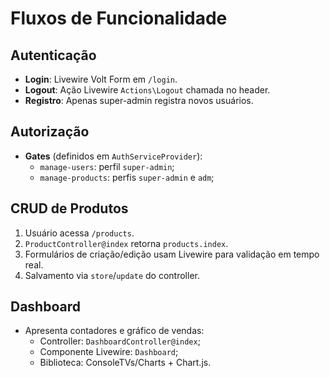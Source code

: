 # Fluxos de Funcionalidade

## Autenticação
- **Login**: Livewire Volt Form em `/login`.
- **Logout**: Ação Livewire `Actions\Logout` chamada no header.
- **Registro**: Apenas super-admin registra novos usuários.

## Autorização
- **Gates** (definidos em `AuthServiceProvider`):
  - `manage-users`: perfil `super-admin`;
  - `manage-products`: perfis `super-admin` e `adm`;

## CRUD de Produtos
1. Usuário acessa `/products`.
2. `ProductController@index` retorna `products.index`.
3. Formulários de criação/edição usam Livewire para validação em tempo real.
4. Salvamento via `store`/`update` do controller.

## Dashboard
- Apresenta contadores e gráfico de vendas:
  - Controller: `DashboardController@index`;
  - Componente Livewire: `Dashboard`;
  - Biblioteca: ConsoleTVs/Charts + Chart.js.
